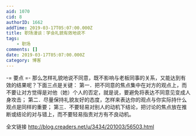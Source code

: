 ```yaml
---
aid: 1070
cid: 8
authorID: 1662
addTime: 2019-03-17T05:07:00.000Z
title: 职场漫谈：学会礼貌有效地说不
tags:
    - 职场
comments: []
date: 2019-03-17T05:07:00.000Z
category: 博客
---
```


\-= 要点 =- 那么怎样礼貌地说不同意，既不影响与老板同事的关系，又能达到有效的结果呢？下面三点是关键： 第一．把不同意的焦点集中在对方的观点上，而不要让对方觉得是对他（她）个人的否定，就是说，要避免将表达不同意见变成人身攻击； 第二．尽量保持礼貌友好的态度，怎样来表达你的观点与你实际持什么观点是同样的重要； 第三．不要轻易对别人的动机下结论，把讨论的焦点放在推断或结论的对与错上，而不要轻易指责对方有不良动机。

全文链接 http://blog.creaders.net/u/3434/201003/56503.html
